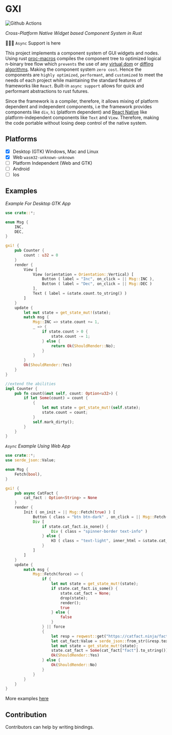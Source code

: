 # GXI

![Github Actions](https://github.com/gxi-rs/gxi/actions/workflows/main.yml/badge.svg)

*Cross-Platform Native Widget based Component System in Rust*

🎉🥂🥳 `Async` Support is here

This project implements a component system of GUI widgets and nodes. Using
rust [proc-macros](https://doc.rust-lang.org/reference/procedural-macros.html) compiles the component tree to optimized
logical n-binary tree flow which `prevents` the use of any [virtual dom](https://reactjs.org/docs/faq-internals.html)
or [diffing algorithms](https://reactjs.org/docs/reconciliation.html). Making the component system `zero cost`. Hence
the components are
`highly optimized`, `performant`, and `customized` to meet the needs of each project while maintaining the standard
features of frameworks like `React`. Built-in `async support` allows for quick and performant abstractions to rust
futures.

Since the framework is a compiler, therefore, it allows mixing of platform dependent and independent components, i.e the
framework provides components like `div`, `h1` (platform dependent) and [React Native](https://reactnative.dev/) like
platform-independent components like `Text` and `View`. Therefore, making the code portable without losing deep control
of the native system.

## Platforms

+ [X] Desktop (GTK) Windows, Mac and Linux
+ [X] Web `wasm32-unknown-unknown`
+ [ ] Platform Independent (Web and GTK)
+ [ ] Android
+ [ ] Ios

## Examples

*Example For Desktop GTK App*

```rust
use crate::*;

enum Msg {
    INC,
    DEC,
}

gxi! {
    pub Counter {
        count : u32 = 0
    }
    render {
        View [
            View (orientation = Orientation::Vertical) [
                Button ( label = "Inc", on_click = || Msg::INC ),
                Button ( label = "Dec", on_click = || Msg::DEC )
            ],
            Text ( label = &state.count.to_string() )
        ]
    }
    update {
        let mut state = get_state_mut!(state);
        match msg {
            Msg::INC => state.count += 1,
            _ => {
                if state.count > 0 {
                    state.count -= 1;
                } else {
                    return Ok(ShouldRender::No);
                }
            }
        }
        Ok(ShouldRender::Yes)
    }
}

//extend the abilities
impl Counter {
    pub fn count(&mut self, count: Option<u32>) {
        if let Some(count) = count {
            {
                let mut state = get_state_mut!(self.state);
                state.count = count;
            }
            self.mark_dirty();
        }
    }
}
```

*`Async` Example Using Web App*

```rust
use crate::*;
use serde_json::Value;

enum Msg {
    Fetch(bool),
}

gxi! {
    pub async CatFact {
        cat_fact : Option<String> = None
    }
    render {
        Init ( on_init = || Msg::Fetch(true) ) [
            Button ( class = "btn btn-dark" , on_click = || Msg::Fetch(false), inner_html = "Fetch Cat Memes" ),
            Div [
                if state.cat_fact.is_none() {
                    Div ( class = "spinner-border text-info" )
                } else {
                    H3 ( class = "text-light", inner_html = &state.cat_fact.as_ref().unwrap() )
                }
            ]
        ]
    }
    update {
        match msg {
            Msg::Fetch(force) => {
                if {
                    let mut state = get_state_mut!(state);
                    if state.cat_fact.is_some() {
                        state.cat_fact = None;
                        drop(state);
                        render();
                        true
                    } else {
                        false
                    }
                } || force
                {
                    let resp = reqwest::get("https://catfact.ninja/fact?max_length=140").await?;
                    let cat_fact:Value = serde_json::from_str(&resp.text().await?)?;
                    let mut state = get_state_mut!(state);
                    state.cat_fact = Some(cat_fact["fact"].to_string());
                    Ok(ShouldRender::Yes)
                } else {
                    Ok(ShouldRender::No)
                }
            }
        }
    }
}
```

More examples [here](examples)

## Contribution

Contributors can help by writing bindings.